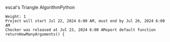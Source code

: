 escal's Triangle
AlgorithmPython

    Weight: 1
    Project will start Jul 22, 2024 6:00 AM, must end by Jul 26, 2024 6:00 AM
    Checker was released at Jul 23, 2024 6:00 AMxport default function returnHowManyArguments() {

